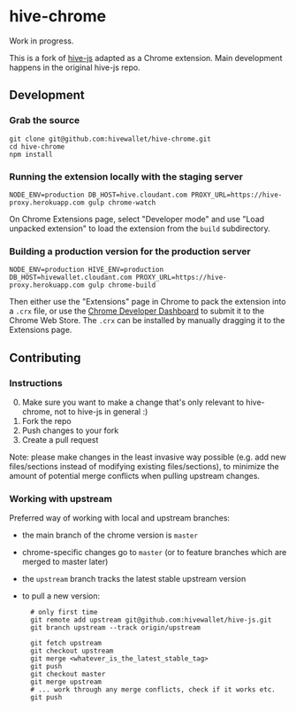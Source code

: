 hive-chrome
=======

Work in progress.

This is a fork of [hive-js](https://github.com/hivewallet/hive-js) adapted as a Chrome extension. Main development happens in the original hive-js repo.

## Development

### Grab the source

    git clone git@github.com:hivewallet/hive-chrome.git
    cd hive-chrome
    npm install

### Running the extension locally with the staging server

    NODE_ENV=production DB_HOST=hive.cloudant.com PROXY_URL=https://hive-proxy.herokuapp.com gulp chrome-watch

On Chrome Extensions page, select "Developer mode" and use "Load unpacked extension" to load the extension from the `build` subdirectory.

### Building a production version for the production server

    NODE_ENV=production HIVE_ENV=production DB_HOST=hivewallet.cloudant.com PROXY_URL=https://hive-proxy.herokuapp.com gulp chrome-build

Then either use the "Extensions" page in Chrome to pack the extension into a `.crx` file, or use the [Chrome Developer Dashboard](https://chrome.google.com/webstore/developer/dashboard) to submit it to the Chrome Web Store. The `.crx` can be installed by manually dragging it to the Extensions page.

## Contributing

### Instructions

0. Make sure you want to make a change that's only relevant to hive-chrome, not to hive-js in general :)
1. Fork the repo
2. Push changes to your fork
3. Create a pull request

Note: please make changes in the least invasive way possible (e.g. add new files/sections instead of modifying existing files/sections), to minimize the amount of potential merge conflicts when pulling upstream changes.

### Working with upstream

Preferred way of working with local and upstream branches:

- the main branch of the chrome version is `master`
- chrome-specific changes go to `master` (or to feature branches which are merged to master later)
- the `upstream` branch tracks the latest stable upstream version
- to pull a new version:

        # only first time
        git remote add upstream git@github.com:hivewallet/hive-js.git
        git branch upstream --track origin/upstream

        git fetch upstream
        git checkout upstream
        git merge <whatever_is_the_latest_stable_tag>
        git push
        git checkout master
        git merge upstream
        # ... work through any merge conflicts, check if it works etc.
        git push
